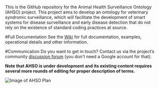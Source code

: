 
This is the GitHub repository for the Animal Health Surveillance Ontology (AHSO) project. This project aims to develop an ontology for veterinary syndromic surveillance, which will facilitate the development of smart systems for disease surveillance and early disease detection that do not rely on the existence of standard coding practices at source.  

#Full Documentation
See the [Wiki](https://github.com/SVA-SE/AHSO/wiki) for full documentation, examples, operational details and other information.

#Communication
Do you want to get in touch? Contact us via the project’s community [discussion forum](https://groups.google.com/forum/#!forum/ahsontology ) (you don't need a Google account for that). 


**Note that AHSO is under development and its existing content requires several more rounds of editing for proper description of terms.**


![Image of AHSO Plan](https://github.com/SVA-SE/AHSO/blob/master/docs/img/Ontology%20Dvp%20Work%20Plan.PNG)


